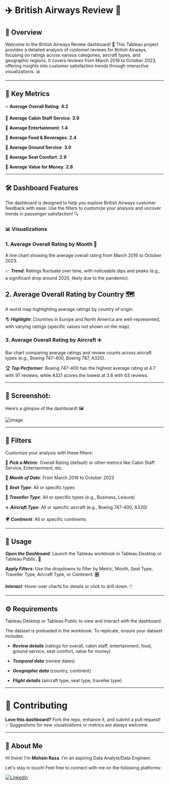 # **✈️ British Airways Review 🛫**


## 🌟 Overview

Welcome to the British Airways Review dashboard! 🛬 This Tableau project provides a detailed analysis of customer reviews for British Airways, focusing on ratings across various categories, aircraft types, and geographic regions. It covers reviews from March 2016 to October 2023, offering insights into customer satisfaction trends through interactive visualizations. 📊

---

## 🔑 Key Metrics

⭐ ****Average Overall Rating****: **4.2**  

👥 ****Average Cabin Staff Service****: **3.9**  

🎥 ****Average Entertainment****: **1.4**  

🍴 ****Average Food & Beverages****: **2.4**  

🛬 ****Average Ground Service****: **3.0** 

💺 ****Average Seat Comfort****: **2.9**  

💸 ****Average Value for Money****: **2.8**

---

## 🛠️ Dashboard Features

The dashboard is designed to help you explore British Airways customer feedback with ease. Use the filters to customize your analysis and uncover trends in passenger satisfaction! 🔍


### 📊 Visualizations


### 1. Average Overall Rating by Month 📅  

A line chart showing the average overall rating from March 2016 to October 2023.  

📈 ***Trend***: Ratings fluctuate over time, with noticeable dips and peaks (e.g., a significant drop around 2020, likely due to the pandemic).


## 2. Average Overall Rating by Country 🗺️  

A world map highlighting average ratings by country of origin. 

🌎 ***Highlight***: Countries in Europe and North America are well-represented, with varying ratings (specific values not shown on the map).


### 3. Average Overall Rating by Aircraft ✈️  

Bar chart comparing average ratings and review counts across aircraft types (e.g., Boeing 747-400, Boeing 787, A320).  

🏆 ***Top Performer***: Boeing 747-400 has the highest average rating at 4.7 with 97 reviews, while A321 scores the lowest at 3.6 with 63 reviews.

---

## 🎨 Screenshot:

Here’s a glimpse of the dashboard! 🖼️  

![image](https://github.com/user-attachments/assets/59d4d6a7-a016-4b4d-9e50-fddbb500cd3b)

---

## 🧩 Filters

Customize your analysis with these filters:  

📏 ***Pick a Metric***: Overall Rating (default) or other metrics like Cabin Staff Service, Entertainment, etc.  

📅 ***Month of Date***: From March 2016 to October 2023  

💺 ***Seat Type***: All or specific types  

👤 ***Traveller Type***: All or specific types (e.g., Business, Leisure)  

✈️ ***Aircraft Type***: All or specific aircraft (e.g., Boeing 747-400, A320) 

🌍 ***Continent***: All or specific continents

---

## 🚀 Usage

***Open the Dashboard***: Launch the Tableau workbook in Tableau Desktop or Tableau Public. 📂  

***Apply Filters***: Use the dropdowns to filter by Metric, Month, Seat Type, Traveller Type, Aircraft Type, or Continent. 🎛️ 

***Interact***: Hover over charts for details or click to drill down. 🖱️

---

## ⚙️ Requirements

Tableau Desktop or Tableau Public to view and interact with the dashboard.  

The dataset is preloaded in the workbook. To replicate, ensure your dataset includes: 

  - ***Review details*** (ratings for overall, cabin staff, entertainment, food, ground service, seat comfort, value for money)
    
  - ***Temporal data*** (review dates)
    
  - ***Geographic data*** (country, continent)
    
  - ***Flight details*** (aircraft type, seat type, traveller type)

---

# 🤝 Contributing

**Love this dashboard?** Fork the repo, enhance it, and submit a pull request! 💡 Suggestions for new visualizations or metrics are always welcome.  

---

## 🌟 About Me

Hi there! I'm **Mohsin Raza**. I’m an aspiring Data Analyst/Data Engineer.

Let's stay in touch! Feel free to connect with me on the following platforms:

[![LinkedIn](https://img.shields.io/badge/LinkedIn-0077B5?style=for-the-badge&logo=linkedin&logoColor=white)](https://www.linkedin.com/in/mohsin--raza/)

